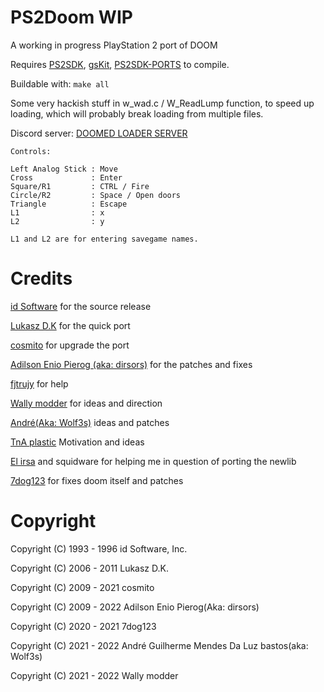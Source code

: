 PS2Doom WIP
===========

A working in progress PlayStation 2 port of DOOM

Requires [PS2SDK](https://github.com/ps2dev/ps2sdk), [gsKit](https://github.com/ps2dev/gsKit), [PS2SDK-PORTS](https://github.com/ps2dev/ps2sdk-ports) to compile.

Buildable with: ```make all```

Some very hackish stuff in w_wad.c / W_ReadLump function, to speed up loading,
which will probably break loading from multiple files.

Discord server: [DOOMED LOADER SERVER](https://discord.gg/YNTdx5dXF6)

```
Controls:

Left Analog Stick : Move
Cross             : Enter
Square/R1         : CTRL / Fire
Circle/R2         : Space / Open doors
Triangle          : Escape
L1                : x
L2                : y 

L1 and L2 are for entering savegame names.  
```

Credits
=======

[id Software](https://github.com/id-Software) for the source release

[Lukasz D.K](https://github.com/lukaszdk) for the quick port

[cosmito](https://github.com/cosmito) for upgrade the port

[Adilson Enio Pierog (aka: dirsors)](https://github.com/dirsors) for the patches and fixes

[fjtrujy](https://github.com/fjtrujy/ps2doom) for help

[Wally modder](https://github.com/WalyModder) for ideas and direction

[André(Aka: Wolf3s)](https://github.com/wolfysdl) ideas and patches

[TnA plastic](https://github.com/TnA-Plastic) Motivation and ideas

[El irsa](https://github.com/israpps) and squidware for helping me in question of porting the newlib

[7dog123](https://github.com/7dog123) for fixes doom itself and patches

Copyright
=========

Copyright (C) 1993 - 1996 id Software, Inc.

Copyright (C) 2006 - 2011 Lukasz D.K.

Copyright (C) 2009 - 2021 cosmito

Copyright (C) 2009 - 2022 Adilson Enio Pierog(Aka: dirsors)

Copyright (C) 2020 - 2021 7dog123

Copyright (C) 2021 - 2022 André Guilherme Mendes Da Luz bastos(aka: Wolf3s)

Copyright (C) 2021 - 2022 Wally modder
